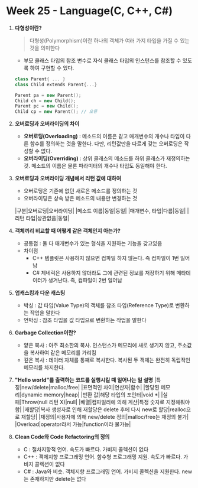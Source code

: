 # Week 25 - Language(C, C++, C#)

1. **다형성이란?**

   > 다형성(Polymorphism)이란 하나의 객체가 여러 가지 타입을 가질 수 있는 것을 의미한다

   - 부모 클래스 타입의 참조 변수로 자식 클래스 타입의 인스턴스를 참조할 수 있도록 하여 구현할 수 있다.

   ```cpp
   class Parent{ ... }
   class Child extends Parent{...}

   Parent pa = new Parent();
   Child ch = new Child();
   Parent pc = new Child();
   Child cp = new Parent(); // 오류
   ```

2. **오버로딩과 오버라이딩의 차이**

    - **오버로딩(Overloading)** : 메소드의 이름은 같고 매개변수의 개수나 타입이 다른 함수를 정의하는 것을 말한다. 다만, 리턴값만을 다르게 갖는 오버로딩은 작성할 수 없다.
    - **오버라이딩(Overriding)** : 상위 클래스의 메소드를 하위 클래스가 재정의하는 것. 메소드의 이름은 물론 파라미터의 개수나 타입도 동일해야 한다.

3. **오버로딩과 오버라이딩 개념에서 리턴 값에 대하여**
    - 오버로딩은 기존에 없던 새로은 메소드를 정의하는 것
    - 오버라이딩은 상속 받은 메소드의 내용만 변경하는 것

    |구분|오버로딩|오버라이딩|
    |메소드 이름|동일|동일|
    |매개변수, 타입|다름|동일|
    |리턴 타입|상관없음|동일|

4. **객체끼리 비교할 때  어떻게 같은 객체인지 아는가?**
    - 공통점 : 둘 다 매개변수가 있는 형식을 지원하는 기능을 갖고있음
    - 차이점
        - C++ 템플릿은 사용하지 않으면 컴파일 하지 않는다. 즉 컴파일이 1번 일어남
        - C# 제네릭은 사용하지 않더라도 그에 관련된 정보를 저장하기 위해 메타데이터가 생겨난다. 즉, 컴파일이 2번 일어남

5. **업캐스킹과 다운 캐스팅**
    - 박싱 : 값 타입(Value Type)의 객체를 참조 타입(Reference Type)로 변환하는 작업을 말한다
    - 언박싱 : 참조 타입을 값 타입으로 변환하는 작업을 말한다

6. **Garbage Collection이란?**
    - 얕은 복사 : 아주 최소한의 복사. 인스턴스가 메모리에 새로 생기지 않고, 주소값을 복사하여 같은 메모리를 가리킴
    - 깊은 복사 : 데이터 자체를 통째로 복사한다. 복사된 두 객체는 완전히 독립적인 메모리를 차지한다.

7. **"Hello world"를 출력하는 코드를 실행시킬 때 일어나는 일 설명**
    |특징|new/delete|malloc/free|
    |표면적인 차이|연산자|함수|
    |할당된 메모리|dynamic memory|heap|
    |반환 값|해당 타입의 포인터|void *|
    |실패|Throw(null 리턴 X)|null|
    |배열|컴파일러에 의해 계산|특정 숫자로 지정해줘야 함|
    |재할당|복사 생성자로 인해 재할당은 delete 후에 다시 new로 할당|realloc으로 재할당|
    |재정의|사용자에 의해 new/delete 정의|malloc/free는 재정의 불가|
    |Overload|operator라서 가능|function이라 불가능|

8. **Clean Code와 Code Refactoring의 정의**
    - C : 절차지향적 언어. 속도가 빠르다. 가비지 콜렉션이 없다
    - C++ : 객체지향 프로그래밍 언어. 함수형 프로그래밍 지원. 속도가 빠르다. 가비지 콜렉션이 없다
    - C# : Java와 비슷. 객체지향 프로그래밍 언어. 가비지 콜렉션을 지원한다. new는 존재하지만 delete는 없다
